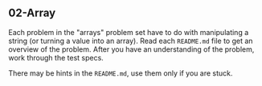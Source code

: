 ## 02-Array

Each problem in the "arrays" problem set have to do with manipulating a string (or turning a value into an array). Read each `README.md` file to get an overview of the problem.  After you have an understanding of the problem, work through the test specs.

There may be hints in the `README.md`, use them only if you are stuck.
